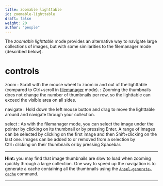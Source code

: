```yaml
---
title: zoomable lighttable
id: zoomable-lighttable
draft: false
weight: 20
author: "people"
---
```


The _zoomable lighttable_ mode provides an alternative way to navigate large collections of images, but with some similarities to the filemanager mode (described below).

# controls

zoom
: Scroll with the mouse wheel to zoom in and out of the lighttable (compared to Ctrl+scroll in [filemanager](./filemanager.md) mode).
: Zooming the thumbnails does not change the number of thumbnails per row, so the lighttable can exceed the visible area on all sides.

navigate
: Hold down the left mouse button and drag to move the lighttable around and navigate through your collection.

select
: As with the filemanager mode, you can select the image under the pointer by clicking on its thumbnail or by pressing Enter. A range of images can be selected by clicking on the first image and then Shift+clicking on the last one. Images can be added to or removed from a selection by Ctrl+clicking on their thumbnails or by pressing Spacebar.

---

**Hint:** you may find that image thumbnails are slow to load when zooming quickly through a large collection. One way to speed up the navigation is to generate a cache containing all the thumbnails using the [`Ansel-generate-cache`](../../special-topics/program-invocation/Ansel-generate-cache.md) command.

---
